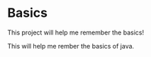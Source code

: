 # Basics

This project will help me remember the basics!

This will help me rember the basics of java.
